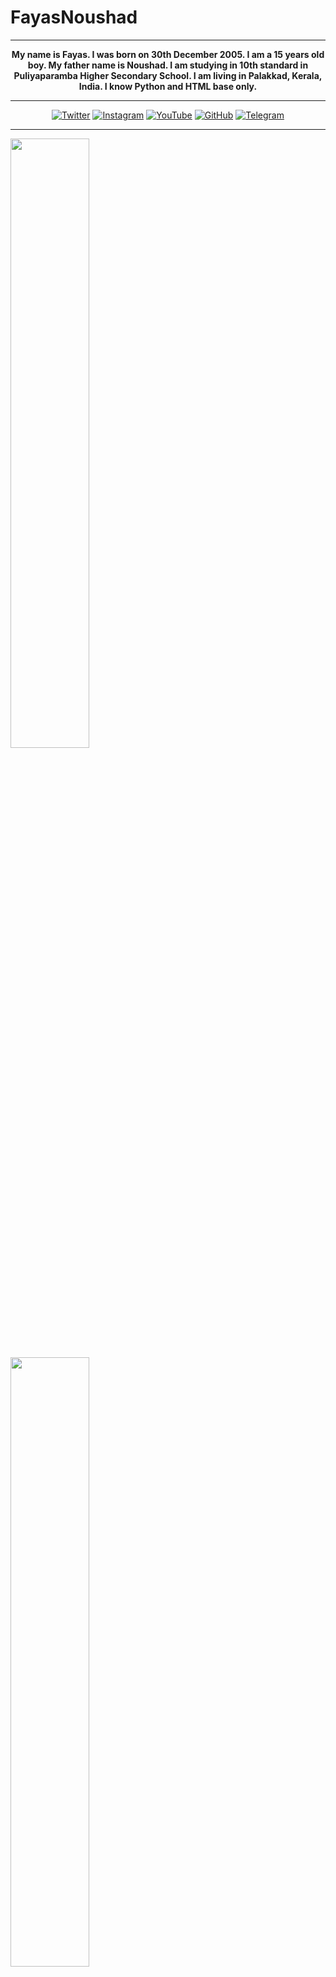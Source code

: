 # FayasNoushad

---

<p align="center">
  <b>
My name is Fayas. I was born on 30th December 2005. I am a 15 years old boy. My father name is Noushad. I am studying in 10th standard in Puliyaparamba Higher Secondary School. I am living in Palakkad, Kerala, India. I know Python and HTML base only.
  </b>
</p>

---

<p align="center">
  <a href="https://twitter.com/FayasNoushad"><img src="https://img.shields.io/badge/Twitter-blue?&style=flat-square&logo=twitter&logoColor=white" alt="Twitter"></a>
  <a href="https://instagram.com/TheFayas"><img src="https://img.shields.io/badge/Instagram-orange?&style=flat-square&logo=instagram&logoColor=white" alt="Instagram"></a>
  <a href="https://youtube.com/channel/UCzeAd9bsVRVz1FFvBRkSdOQ"><img src="https://img.shields.io/badge/YouTube-red?&style=flat-square&logo=youtube&logoColor=white" alt="YouTube"></a>
  <a href="https://github.com/FayasNoushad"><img src="https://img.shields.io/badge/GitHub-black?&style=flat-square&logo=github&logoColor=white" alt="GitHub"></a>
  <a href="https://telegram.me/FayasNoushad"><img src="https://img.shields.io/badge/Telegram-blue?&style=flat-square&logo=telegram&logoColor=white" alt="Telegram"></a>
</p>

---

<img width="50%" src="https://github-readme-stats.vercel.app/api?username=FayasNoushad&show_icons=true&theme=tokyonight" /> <img width="50%"  src="https://github-readme-stats.vercel.app/api/top-langs/?username=FayasNoushad&theme=tokyonight" />
